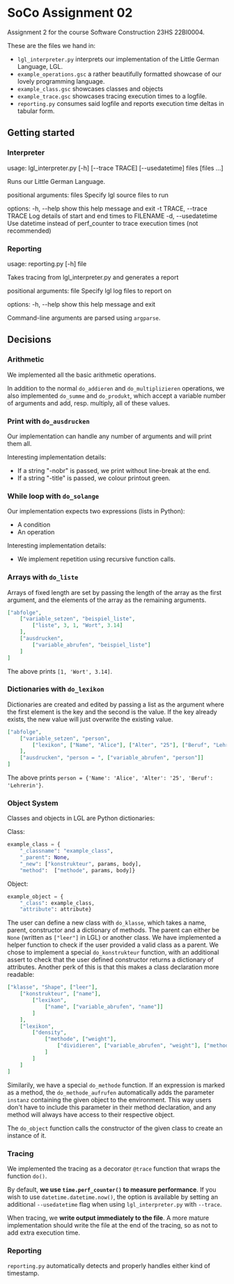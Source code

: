# SoCo Assignment 02
Assignment 2 for the course Software Construction 23HS 22BI0004. 

These are the files we hand in:
- `lgl_interpreter.py` interprets our implementation of the Little German Language, LGL.
- `example_operations.gsc` a rather beautifully formatted showcase of our lovely programming language.
- `example_class.gsc` showcases classes and objects
- `example_trace.gsc` showcases tracing execution times to a logfile.
- `reporting.py` consumes said logfile and reports execution time deltas in tabular form.

## Getting started
### Interpreter
usage: lgl_interpreter.py \[-h\] \[--trace TRACE\] \[--usedatetime\] files \[files ...\]

Runs our Little German Language.

positional arguments:
  files          Specify lgl source files to run

options:
  -h, --help            show this help message and exit
  -t TRACE, --trace TRACE
                        Log details of start and end times to FILENAME
  -d, --usedatetime     Use datetime instead of perf_counter to trace
                        execution times (not recommended)

### Reporting

usage: reporting.py \[-h\] file

Takes tracing from lgl_interpreter.py and generates a report

positional arguments:
  file        Specify lgl log files to report on

options:
  -h, --help  show this help message and exit

Command-line arguments are parsed using `argparse`.

## Decisions
### Arithmetic
We implemented all the basic arithmetic operations. 

In addition to the normal `do_addieren` and `do_multiplizieren` operations, we also implemented `do_summe` and 
`do_produkt`, which accept a variable number of arguments and add, resp. multiply, all of these values.

### Print with `do_ausdrucken`
Our implementation can handle any number of arguments and will print them all.

Interesting implementation details:
- If a string "-nobr" is passed, we print without line-break at the end.
- If a string "-title" is passed, we colour printout green.

### While loop with `do_solange`
Our implementation expects two expressions (lists in Python):
- A condition
- An operation

Interesting implementation details:
- We implement repetition using recursive function calls.

### Arrays with `do_liste`
Arrays of fixed length are set by passing the length of the array as the first argument, and the elements of the array as the remaining arguments.

```json
["abfolge", 
    ["variable_setzen", "beispiel_liste",
        ["liste", 3, 1, "Wort", 3.14]
    ],
    ["ausdrucken",
        ["variable_abrufen", "beispiel_liste"]
    ]
]
```

The above prints `[1, 'Wort', 3.14]`.

### Dictionaries with `do_lexikon`
Dictionaries are created and edited by passing a list as the argument where the first element is the key and the second is the value. If the key already exists, the new value will just overwrite the existing value.

```json
["abfolge", 
    ["variable_setzen", "person",
        ["lexikon", ["Name", "Alice"], ["Alter", "25"], ["Beruf", "Lehrerin"]]
    ],
    ["ausdrucken", "person = ", ["variable_abrufen", "person"]]
]
```

The above prints `person = {'Name': 'Alice', 'Alter': '25', 'Beruf': 'Lehrerin'}`.

### Object System
Classes and objects in LGL are Python dictionaries:

Class:
```Python
example_class = {
    "_classname": "example_class",
    "_parent": None,
    "_new": ["konstrukteur", params, body],
    "method":  ["methode", params, body]}
```

Object:
```Python
example_object = {
    "_class": example_class,
    "attribute": attribute}
```

The user can define a new class with `do_klasse`, which takes a name, parent, constructor and a dictionary of methods.
The parent can either be `None` (written as `["leer"]` in LGL) or another class. We have implemented a helper function to check if the user provided a
valid class as a parent. We chose to implement a special `do_konstrukteur` function, with an additional assert to check
that the user defined constructor returns a dictionary of attributes. Another perk of this is that this makes a class 
declaration more readable:

```json
["klasse", "Shape", ["leer"],
    ["konstrukteur", ["name"],
        ["lexikon",
            ["name", ["variable_abrufen", "name"]]
        ]
    ],
    ["lexikon",
        ["density",
            ["methode", ["weight"],
                ["dividieren", ["variable_abrufen", "weight"], ["methode_aufrufen", ["variable_abrufen", "instanz"], "area"]]
            ]
        ]
    ]
]
```

Similarily, we have a special `do_methode` function. If an expression is marked as a method, the `do_methode_aufrufen` 
automatically adds the parameter `instanz` containing the given object to the environment. This way users don't have to 
include this parameter in their method declaration, and any method will always have access to their respective object.

The `do_object` function calls the constructor of the given class to create an instance of it.

### Tracing
We implemented the tracing as a decorator `@trace` function that wraps the function `do()`. 

By default, **we use `time.perf_counter()` to measure performance**. If you wish to use `datetime.datetime.now()`, the option is available by setting an additional `--usedatetime` flag when using `lgl_interpreter.py` with `--trace`. 

When tracing, we **write output immediately to the file**. A more mature implementation should write the file at the end of the tracing, so as not to add extra execution time.

### Reporting
`reporting.py` automatically detects and properly handles either kind of timestamp.

